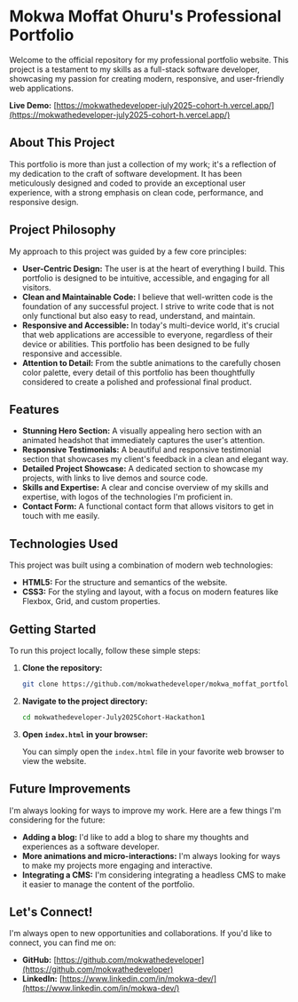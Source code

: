 # Mokwa Moffat Ohuru's Professional Portfolio

Welcome to the official repository for my professional portfolio website. This project is a testament to my skills as a full-stack software developer, showcasing my passion for creating modern, responsive, and user-friendly web applications.

**Live Demo:** [https://mokwathedeveloper-july2025-cohort-h.vercel.app/](https://mokwathedeveloper-july2025-cohort-h.vercel.app/)

## About This Project

This portfolio is more than just a collection of my work; it's a reflection of my dedication to the craft of software development. It has been meticulously designed and coded to provide an exceptional user experience, with a strong emphasis on clean code, performance, and responsive design.

## Project Philosophy

My approach to this project was guided by a few core principles:

*   **User-Centric Design:** The user is at the heart of everything I build. This portfolio is designed to be intuitive, accessible, and engaging for all visitors.
*   **Clean and Maintainable Code:** I believe that well-written code is the foundation of any successful project. I strive to write code that is not only functional but also easy to read, understand, and maintain.
*   **Responsive and Accessible:** In today's multi-device world, it's crucial that web applications are accessible to everyone, regardless of their device or abilities. This portfolio has been designed to be fully responsive and accessible.
*   **Attention to Detail:** From the subtle animations to the carefully chosen color palette, every detail of this portfolio has been thoughtfully considered to create a polished and professional final product.

## Features

*   **Stunning Hero Section:** A visually appealing hero section with an animated headshot that immediately captures the user's attention.
*   **Responsive Testimonials:** A beautiful and responsive testimonial section that showcases my client's feedback in a clean and elegant way.
*   **Detailed Project Showcase:** A dedicated section to showcase my projects, with links to live demos and source code.
*   **Skills and Expertise:** A clear and concise overview of my skills and expertise, with logos of the technologies I'm proficient in.
*   **Contact Form:** A functional contact form that allows visitors to get in touch with me easily.

## Technologies Used

This project was built using a combination of modern web technologies:

*   **HTML5:** For the structure and semantics of the website.
*   **CSS3:** For the styling and layout, with a focus on modern features like Flexbox, Grid, and custom properties.

## Getting Started

To run this project locally, follow these simple steps:

1.  **Clone the repository:**

    ```bash
    git clone https://github.com/mokwathedeveloper/mokwa_moffat_portfolio.git
    ```

2.  **Navigate to the project directory:**

    ```bash
    cd mokwathedeveloper-July2025Cohort-Hackathon1
    ```

3.  **Open `index.html` in your browser:**

    You can simply open the `index.html` file in your favorite web browser to view the website.



## Future Improvements

I'm always looking for ways to improve my work. Here are a few things I'm considering for the future:

*   **Adding a blog:** I'd like to add a blog to share my thoughts and experiences as a software developer.
*   **More animations and micro-interactions:** I'm always looking for ways to make my projects more engaging and interactive.
*   **Integrating a CMS:** I'm considering integrating a headless CMS to make it easier to manage the content of the portfolio.

## Let's Connect!

I'm always open to new opportunities and collaborations. If you'd like to connect, you can find me on:

*   **GitHub:** [https://github.com/mokwathedeveloper](https://github.com/mokwathedeveloper)
*   **LinkedIn:** [https://www.linkedin.com/in/mokwa-dev/](https://www.linkedin.com/in/mokwa-dev/)
